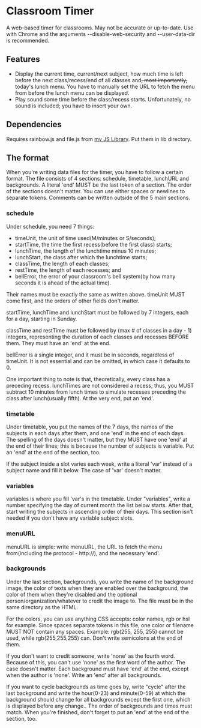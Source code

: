 # Classroom Timer
A web-based timer for classrooms. May not be accurate or up-to-date. Use with Chrome and the arguments --disable-web-security and --user-data-dir is recommended.

## Features
- Display the current time, current/next subject, how much time is left before the next class/recess/end of all classes and<del>, most importantly,</del> today's lunch menu. You have to manually set the URL to fetch the menu from before the lunch menu can be displayed.
- Play sound some time before the class/recess starts. Unfortunately, no sound is included; you have to insert your own.

## Dependencies
Requires rainbow.js and file.js from [my JS Library](https://github.com/ThisIsPIRI/js-library). Put them in lib directory.

## The format
When you're writing data files for the timer, you have to follow a certain format. The file consists of 4 sections: schedule, timetable, lunchURL and backgrounds. A literal 'end' MUST be the last token of a section. The order of the sections doesn't matter. You can use either spaces or newlines to separate tokens. Comments can be written outside of the 5 main sections.

### schedule
Under schedule, you need 7 things:

- timeUnit, the unit of time used(M/minutes or S/seconds);
- startTime, the time the first recess(before the first class) starts;
- lunchTime, the length of the lunchtime minus 10 minutes;
- lunchStart, the class after which the lunchtime starts;
- classTime, the length of each classes;
- restTime, the length of each recesses; and
- bellError, the error of your classroom's bell system(by how many seconds it is ahead of the actual time).

Their names must be exactly the same as written above. timeUnit MUST come first, and the orders of other fields don't matter.

startTime, lunchTime and lunchStart must be followed by 7 integers, each for a day, starting in Sunday.

classTime and restTime must be followed by (max # of classes in a day - 1) integers, representing the duration of each classes and recesses BEFORE them. They must have an 'end' at the end.

bellError is a single integer, and it must be in seconds, regardless of timeUnit. It is not essential and can be omitted, in which case it defaults to 0.

One important thing to note is that, theoretically, every class has a preceding recess. lunchTimes are not considered a recess; thus, you MUST subtract 10 minutes from lunch times to simulate recesses preceding the class after lunch(usually fifth). At the very end, put an 'end'.

### timetable
Under timetable, you put the names of the 7 days, the names of the subjects in each days after them, and one 'end' in the end of each days. The spelling of the days doesn't matter, but they MUST have one 'end' at the end of their lines; this is because the number of subjects is variable. Put an 'end' at the end of the section, too.

If the subject inside a slot varies each week, write a literal 'var' instead of a subject name and fill it below. The case of 'var' doesn't matter.

### variables
variables is where you fill 'var's in the timetable. Under "variables", write a number specifying the day of current month the list below starts. After that, start writing the subjects in ascending order of their days. This section isn't needed if you don't have any variable subject slots.

### menuURL
menuURL is simple: write menuURL, the URL to fetch the menu from(including the protocol - http://), and the necessary 'end'.

### backgrounds
Under the last section, backgrounds, you write the name of the background image, the color of texts when they are enabled over the background, the color of them when they're disabled and the optional person/organization/whatever to credit the image to. The file must be in the same directory as the HTML.

For the colors, you can use anything CSS accepts: color names, rgb or hsl for example. Since spaces separate tokens in this file, one color or filename MUST NOT contain any spaces. Example: rgb(255, 255, 255) cannot be used, while rgb(255,255,255) can. Don't write semicolons at the end of them.

If you don't want to credit someone, write 'none' as the fourth word. Because of this, you can't use 'none' as the first word of the author. The case doesn't matter. Each background must have 'end' at the end, except when the author is 'none'. Write an 'end' after all backgrounds.

If you want to cycle backgrounds as time goes by, write "cycle" after the last background and write the hour(0-23) and minute(0-59) at which the background should change for all backgrounds except the first one, which is displayed before any change.. The order of backgrounds and times must match. When you're finished, don't forget to put an 'end' at the end of the section, too.